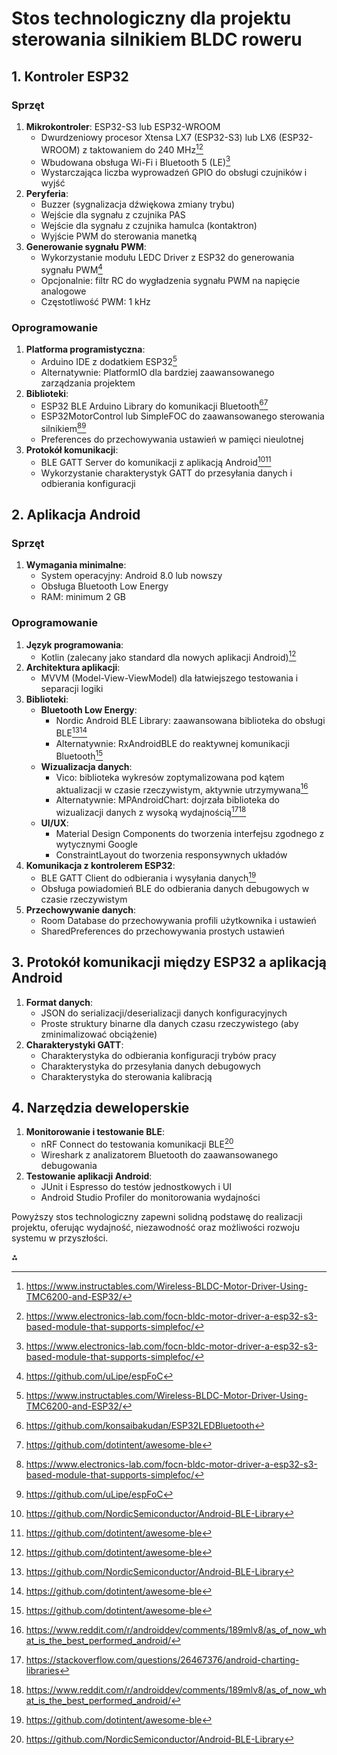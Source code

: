 # Stos technologiczny dla projektu sterowania silnikiem BLDC roweru

## 1. Kontroler ESP32

### Sprzęt

1. **Mikrokontroler**: ESP32-S3 lub ESP32-WROOM
    - Dwurdzeniowy procesor Xtensa LX7 (ESP32-S3) lub LX6 (ESP32-WROOM) z taktowaniem do 240 MHz[^1][^2]
    - Wbudowana obsługa Wi-Fi i Bluetooth 5 (LE)[^2]
    - Wystarczająca liczba wyprowadzeń GPIO do obsługi czujników i wyjść
2. **Peryferia**:
    - Buzzer (sygnalizacja dźwiękowa zmiany trybu)
    - Wejście dla sygnału z czujnika PAS
    - Wejście dla sygnału z czujnika hamulca (kontaktron)
    - Wyjście PWM do sterowania manetką
3. **Generowanie sygnału PWM**:
    - Wykorzystanie modułu LEDC Driver z ESP32 do generowania sygnału PWM[^8]
    - Opcjonalnie: filtr RC do wygładzenia sygnału PWM na napięcie analogowe
    - Częstotliwość PWM: 1 kHz

### Oprogramowanie

1. **Platforma programistyczna**:
    - Arduino IDE z dodatkiem ESP32[^1]
    - Alternatywnie: PlatformIO dla bardziej zaawansowanego zarządzania projektem
2. **Biblioteki**:
    - ESP32 BLE Arduino Library do komunikacji Bluetooth[^3][^9]
    - ESP32MotorControl lub SimpleFOC do zaawansowanego sterowania silnikiem[^2][^8]
    - Preferences do przechowywania ustawień w pamięci nieulotnej
3. **Protokół komunikacji**:
    - BLE GATT Server do komunikacji z aplikacją Android[^5][^9]
    - Wykorzystanie charakterystyk GATT do przesyłania danych i odbierania konfiguracji

## 2. Aplikacja Android

### Sprzęt

1. **Wymagania minimalne**:
    - System operacyjny: Android 8.0 lub nowszy
    - Obsługa Bluetooth Low Energy
    - RAM: minimum 2 GB

### Oprogramowanie

1. **Język programowania**:
    - Kotlin (zalecany jako standard dla nowych aplikacji Android)[^9]
2. **Architektura aplikacji**:
    - MVVM (Model-View-ViewModel) dla łatwiejszego testowania i separacji logiki
3. **Biblioteki**:
    - **Bluetooth Low Energy**:
        - Nordic Android BLE Library: zaawansowana biblioteka do obsługi BLE[^5][^9]
        - Alternatywnie: RxAndroidBLE do reaktywnej komunikacji Bluetooth[^9]
    - **Wizualizacja danych**:
        - Vico: biblioteka wykresów zoptymalizowana pod kątem aktualizacji w czasie rzeczywistym, aktywnie utrzymywana[^10]
        - Alternatywnie: MPAndroidChart: dojrzała biblioteka do wizualizacji danych z wysoką wydajnością[^6][^10]
    - **UI/UX**:
        - Material Design Components do tworzenia interfejsu zgodnego z wytycznymi Google
        - ConstraintLayout do tworzenia responsywnych układów
4. **Komunikacja z kontrolerem ESP32**:
    - BLE GATT Client do odbierania i wysyłania danych[^9]
    - Obsługa powiadomień BLE do odbierania danych debugowych w czasie rzeczywistym
5. **Przechowywanie danych**:
    - Room Database do przechowywania profili użytkownika i ustawień
    - SharedPreferences do przechowywania prostych ustawień

## 3. Protokół komunikacji między ESP32 a aplikacją Android

1. **Format danych**:
    - JSON do serializacji/deserializacji danych konfiguracyjnych
    - Proste struktury binarne dla danych czasu rzeczywistego (aby zminimalizować obciążenie)
2. **Charakterystyki GATT**:
    - Charakterystyka do odbierania konfiguracji trybów pracy
    - Charakterystyka do przesyłania danych debugowych
    - Charakterystyka do sterowania kalibracją

## 4. Narzędzia deweloperskie

1. **Monitorowanie i testowanie BLE**:
    - nRF Connect do testowania komunikacji BLE[^5]
    - Wireshark z analizatorem Bluetooth do zaawansowanego debugowania
2. **Testowanie aplikacji Android**:
    - JUnit i Espresso do testów jednostkowych i UI
    - Android Studio Profiler do monitorowania wydajności

Powyższy stos technologiczny zapewni solidną podstawę do realizacji projektu, oferując wydajność, niezawodność oraz możliwości rozwoju systemu w przyszłości.

<div>⁂</div>

[^1]: https://www.instructables.com/Wireless-BLDC-Motor-Driver-Using-TMC6200-and-ESP32/

[^2]: https://www.electronics-lab.com/focn-bldc-motor-driver-a-esp32-s3-based-module-that-supports-simplefoc/

[^3]: https://github.com/konsaibakudan/ESP32LEDBluetooth

[^4]: https://bldc-motor.allbestapps.net

[^5]: https://github.com/NordicSemiconductor/Android-BLE-Library

[^6]: https://stackoverflow.com/questions/26467376/android-charting-libraries

[^7]: https://www.electronicsforu.com/electronics-projects/wireless-bldc-motor-control-esp32

[^8]: https://github.com/uLipe/espFoC

[^9]: https://github.com/dotintent/awesome-ble

[^10]: https://www.reddit.com/r/androiddev/comments/189mlv8/as_of_now_what_is_the_best_performed_android/

[^11]: https://www.perplexity.ai/page/2024-ai-showdown-gpt-4o-perple-OU.CI7U_RxKW9NaE3WmEhQ

[^12]: https://www.techrm.com/how-to-control-a-dc-motor-via-esp32-and-bluetooth-with-l298n-on-platformio/

[^13]: https://www.reddit.com/r/esp32/comments/gzabny/whats_your_favorite_motor_control_system_for/

[^14]: https://github.com/usefullcodenet/UcnBrushlessDCMotorPWM

[^15]: https://randomnerdtutorials.com/esp32-ble-server-client/

[^16]: https://kamami.pl/en/brushless-motor-controllers-bldc/1188139-rob-22132-sparkfun-iot-brushless-motor-driver-esp32-wroom-tmc6300-5906623418787.html

[^17]: https://community.simplefoc.com/t/simplefoclibrary-support-for-esp32-boards/61

[^18]: https://randomnerdtutorials.com/esp32-bluetooth-low-energy-ble-arduino-ide/

[^19]: https://community.simplefoc.com/t/controlling-bldc-motor-using-6-mosfets-arduino-esp32/4327

[^20]: https://www.esp32.com/viewtopic.php?t=1200

[^21]: https://forum.arduino.cc/t/esp32-control-bldc/1266716

[^22]: https://www.youtube.com/watch?v=0Yvd_k0hbVs

[^23]: https://www.youtube.com/watch?v=IgbAx9IfV7Q

[^24]: https://github.com/AnyChart/AnyChart-Android

[^25]: https://www.st.com/content/st_com/en/ecosystems/stm32-motor-control-ecosystem.html

[^26]: https://source.android.com/docs/core/connect/bluetooth/ble

[^27]: https://www.scichart.com/android-chart-features/

[^28]: https://www.nxp.com/applications/BRUSHLESS-DC-MOTORS

[^29]: https://developer.android.com/develop/connectivity/bluetooth/ble/ble-overview

[^30]: https://github.com/PhilJay/MPAndroidChart

[^31]: https://www.ti.com/technologies/motor-control.html

[^32]: https://android-arsenal.com/tag/134?sort=name

[^33]: https://www.metabase.com/blog/best-open-source-chart-library

[^34]: https://www.infineon.com/cms/en/product/evaluation-boards/bldc-shield_ifx007t/

[^35]: https://punchthrough.com/android-ble-guide/

[^36]: https://forum.arduino.cc/t/ble-controlling-a-dc-motor-with-esp32-board-and-l293d/559830

[^37]: https://docs.espressif.com/projects/esp-iot-solution/en/latest/motor/bldc/esp_sensorless_bldc_control.html

[^38]: https://components.espressif.com/components/espressif/esp_sensorless_bldc_control

[^39]: https://promwad.com/news/open-source-motor-control

[^40]: https://toshiba.semicon-storage.com/eu/semiconductor/design-development/innovationcentre/articles/tcm0661_MotorStudio.html

[^41]: https://www.reddit.com/r/androiddev/comments/13vxks2/android_ble/

